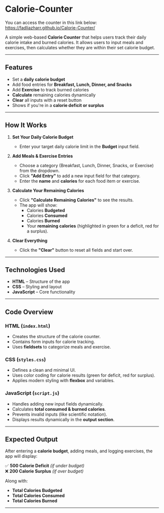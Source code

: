 # Calorie-Counter
You can access the counter in this link below:
https://fadliazharr.github.io/Calorie-Counter/
  

A simple web-based **Calorie Counter** that helps users track their daily calorie intake and burned calories. It allows users to input meals and exercises, then calculates whether they are within their set calorie budget.  

---

## Features  

- Set a **daily calorie budget**  
- Add food entries for **Breakfast, Lunch, Dinner, and Snacks**  
- Add **Exercise** to track burned calories  
- **Calculate** remaining calories dynamically  
- **Clear** all inputs with a reset button  
- Shows if you're in a **calorie deficit or surplus**  

---

## How It Works  

1. **Set Your Daily Calorie Budget**  
   - Enter your target daily calorie limit in the **Budget** input field.  

2. **Add Meals & Exercise Entries**  
   - Choose a category (Breakfast, Lunch, Dinner, Snacks, or Exercise) from the dropdown.  
   - Click **"Add Entry"** to add a new input field for that category.  
   - Enter the **name** and **calories** for each food item or exercise.  

3. **Calculate Your Remaining Calories**  
   - Click **"Calculate Remaining Calories"** to see the results.  
   - The app will show:  
     - Calories **Budgeted**  
     - Calories **Consumed**  
     - Calories **Burned**  
     - Your **remaining calories** (highlighted in green for a deficit, red for a surplus).  

4. **Clear Everything**  
   - Click the **"Clear"** button to reset all fields and start over.  

---

## Technologies Used  

- **HTML** – Structure of the app  
- **CSS** – Styling and layout  
- **JavaScript** – Core functionality  

---

## Code Overview  

### **HTML (`index.html`)**  
- Creates the structure of the calorie counter.  
- Contains form inputs for calorie tracking.  
- Uses **fieldsets** to categorize meals and exercise.  

### **CSS (`styles.css`)**  
- Defines a clean and minimal UI.  
- Uses color coding for calorie results (green for deficit, red for surplus).  
- Applies modern styling with **flexbox** and variables.  

### **JavaScript (`script.js`)**  
- Handles adding new input fields dynamically.  
- Calculates **total consumed & burned calories**.  
- Prevents invalid inputs (like scientific notation).  
- Displays results dynamically in the **output section**.  

---

## Expected Output  

After entering a **calorie budget**, adding meals, and logging exercises, the app will display:  

✅ **500 Calorie Deficit** *(if under budget)*  
❌ **200 Calorie Surplus** *(if over budget)*  

Along with:  
- **Total Calories Budgeted**  
- **Total Calories Consumed**  
- **Total Calories Burned**  

---

